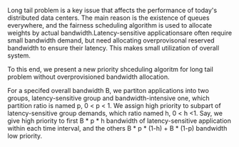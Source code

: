 Long tail problem is a key issue that affects the performance of today's distributed data centers. The main reason is the existence of queues everywhere, and the fairness scheduling algorithm is used to allocate weights by actual bandwidth.Latency-sensitive applicationsare often require small bandwidth demand, but need allocating overprovisonal reserved bandwidth to ensure their latency. This makes small utilization of overall system.

To this end, we present a new priority shceduling algoritm for long tail problem without overprovisioned bandwidth allocation.

For a specifed overall bandwidth B, we partiton applications into two groups, latency-sensitive group and bandwidth-intensive one, which partition ratio is named p, 0 < p < 1. We assign high priority to subpart of latency-sensitive group demands, which ratio named h, 0 < h <1. Say, we give high priority to first B * p * h bandwidth of latency-sensitive application within each time interval, and the others B * p * (1-h) + B * (1-p) bandwidth low priority.
